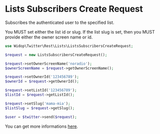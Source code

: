 # Lists Subscribers Create Request

Subscribes the authenticated user to the specified list.

You MUST set either the list id or slug. If the list slug is set, then you MUST provide either the owner screen name
or id.

``` php
use Widop\Twitter\Rest\Lists\ListsSubscribersCreateRequest;

$request = new ListsSubscribersCreateRequest();

$request->setOwnerScreenName('noradio');
$ownerScreenName = $request->getOwnerScreenName();

$request->setOwnerId('123456789');
$ownerId = $request->getOwnerId();

$request->setListId('123456789');
$listId = $request->getListId();

$request->setSlug('mama-mia');
$listSlug = $request->getSlug();

$user = $twitter->send($request);
```

You can get more informations [here](https://dev.twitter.com/docs/api/1.1/post/lists/subscribers/create).
